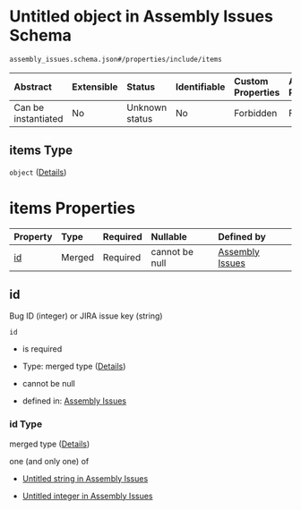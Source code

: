 # Untitled object in Assembly Issues Schema

```txt
assembly_issues.schema.json#/properties/include/items
```



| Abstract            | Extensible | Status         | Identifiable | Custom Properties | Additional Properties | Access Restrictions | Defined In                                                                                  |
| :------------------ | :--------- | :------------- | :----------- | :---------------- | :-------------------- | :------------------ | :------------------------------------------------------------------------------------------ |
| Can be instantiated | No         | Unknown status | No           | Forbidden         | Forbidden             | none                | [assembly\_issues.schema.json\*](../out/assembly_issues.schema.json "open original schema") |

## items Type

`object` ([Details](assembly_issues-properties-include-items.md))

# items Properties

| Property  | Type   | Required | Nullable       | Defined by                                                                                                                                         |
| :-------- | :----- | :------- | :------------- | :------------------------------------------------------------------------------------------------------------------------------------------------- |
| [id](#id) | Merged | Required | cannot be null | [Assembly Issues](assembly_issues-properties-include-items-properties-id.md "assembly_issues.schema.json#/properties/include/items/properties/id") |

## id

Bug ID (integer) or JIRA issue key (string)

`id`

*   is required

*   Type: merged type ([Details](assembly_issues-properties-include-items-properties-id.md))

*   cannot be null

*   defined in: [Assembly Issues](assembly_issues-properties-include-items-properties-id.md "assembly_issues.schema.json#/properties/include/items/properties/id")

### id Type

merged type ([Details](assembly_issues-properties-include-items-properties-id.md))

one (and only one) of

*   [Untitled string in Assembly Issues](assembly_issues-properties-include-items-properties-id-oneof-0.md "check type definition")

*   [Untitled integer in Assembly Issues](assembly_issues-properties-include-items-properties-id-oneof-1.md "check type definition")
